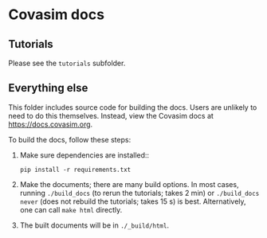 # Covasim docs

## Tutorials

Please see the `tutorials` subfolder.

## Everything else

This folder includes source code for building the docs. Users are unlikely to need to do this themselves. Instead, view the Covasim docs at https://docs.covasim.org.

To build the docs, follow these steps:

1.  Make sure dependencies are installed::
    ```
    pip install -r requirements.txt
    ```

2.  Make the documents; there are many build options. In most cases, running `./build_docs` (to rerun the tutorials; takes 2 min) or `./build_docs never` (does not rebuild the tutorials; takes 15 s) is best. Alternatively, one can call `make html` directly.

3.  The built documents will be in `./_build/html`.
